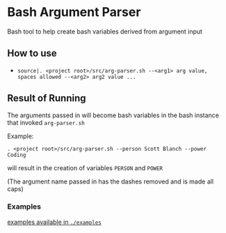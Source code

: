 # Bash Argument Parser
Bash tool to help create bash variables derived from argument input

## How to use
- `source|. <project root>/src/arg-parser.sh --<arg1> arg value, spaces allowed --<arg2> arg2 value ...`

## Result of Running
The arguments passed in will become bash variables in the bash instance that invoked `arg-parser.sh`

Example:
```
. <project root>/src/arg-parser.sh --person Scott Blanch --power Coding
```
will result in the creation of variables `PERSON` and `POWER`

(The argument name passed in has the dashes removed and is made all caps)

### Examples
[examples available in `./examples`](./examples)
